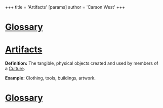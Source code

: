 +++
 title = 'Artifacts'
[params]
	author = 'Carson West'
+++
# [Glossary](./../glossary/)

# [Artifacts](./../artifacts/) 
**Definition:** The tangible, physical objects created and used by members of a [Culture](./../culture/).

**Example:** Clothing, tools, buildings, artwork.

# [Glossary](./../glossary/)
